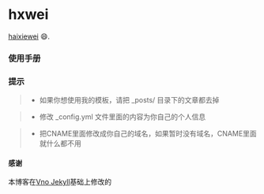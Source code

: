 # hxwei

[haixiewei](httpss://haixiewei.github.io) 😄.

### 使用手册

### 提示

>* 如果你想使用我的模板，请把 _posts/ 目录下的文章都去掉

>* 修改 _config.yml 文件里面的内容为你自己的个人信息

>* 把CNAME里面修改成你自己的域名，如果暂时没有域名，CNAME里面就什么都不用


#### 感谢   

本博客在[Vno Jekyll](https://github.com/onevcat/vno-jekyll)基础上修改的
